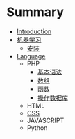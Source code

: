 # Summary

* [Introduction](README.md)
* [机器学习](machine-learing.md)
  * [安装](machine-learing/install.md)
* [Language](language.md)
  * PHP
    * [基本语法](basicgrammar.md)
    * [数组](phpjie-shao.md)
    * [函数](han-shu.md)
    * [操作数据库](cao-zuo-shu-ju-ku.md)
  * HTML
  * [CSS](css.md)
  * JAVASCRIPT
  * Python

